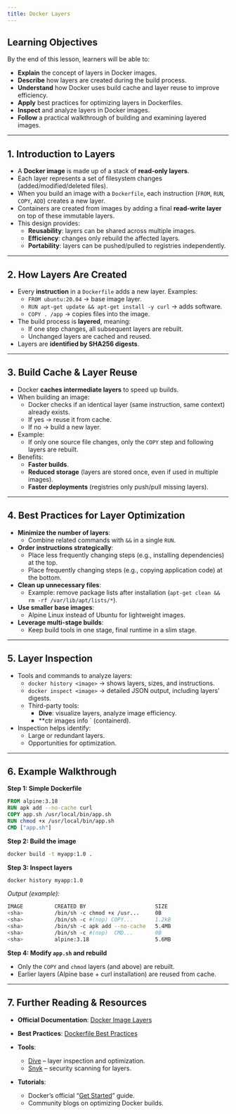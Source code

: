 ```yaml
---
title: Docker Layers
---
```

## Learning Objectives

By the end of this lesson, learners will be able to:

- **Explain** the concept of layers in Docker images.  
- **Describe** how layers are created during the build process.  
- **Understand** how Docker uses build cache and layer reuse to improve efficiency.  
- **Apply** best practices for optimizing layers in Dockerfiles.  
- **Inspect** and analyze layers in Docker images.  
- **Follow** a practical walkthrough of building and examining layered images.  

---

## 1. Introduction to Layers

- A **Docker image** is made up of a stack of **read-only layers**.  
- Each layer represents a set of filesystem changes (added/modified/deleted files).  
- When you build an image with a `Dockerfile`, each instruction (`FROM`, `RUN`, `COPY`, `ADD`) creates a new layer.  
- Containers are created from images by adding a final **read-write layer** on top of these immutable layers.  
- This design provides:
  - **Reusability**: layers can be shared across multiple images.  
  - **Efficiency**: changes only rebuild the affected layers.  
  - **Portability**: layers can be pushed/pulled to registries independently.  

---

## 2. How Layers Are Created

- Every **instruction** in a `Dockerfile` adds a new layer. Examples:
  - `FROM ubuntu:20.04` → base image layer.  
  - `RUN apt-get update && apt-get install -y curl` → adds software.  
  - `COPY . /app` → copies files into the image.  
- The build process is **layered**, meaning:
  - If one step changes, all subsequent layers are rebuilt.  
  - Unchanged layers are cached and reused.  
- Layers are **identified by SHA256 digests**.  

---

## 3. Build Cache & Layer Reuse

- Docker **caches intermediate layers** to speed up builds.  
- When building an image:
  - Docker checks if an identical layer (same instruction, same context) already exists.  
  - If yes → reuse it from cache.  
  - If no → build a new layer.  
- Example:  
  - If only one source file changes, only the `COPY` step and following layers are rebuilt.  
- Benefits:
  - **Faster builds**.  
  - **Reduced storage** (layers are stored once, even if used in multiple images).  
  - **Faster deployments** (registries only push/pull missing layers).  

---

## 4. Best Practices for Layer Optimization

- **Minimize the number of layers**:
  - Combine related commands with `&&` in a single `RUN`.  
- **Order instructions strategically**:
  - Place less frequently changing steps (e.g., installing dependencies) at the top.  
  - Place frequently changing steps (e.g., copying application code) at the bottom.  
- **Clean up unnecessary files**:
  - Example: remove package lists after installation (`apt-get clean && rm -rf /var/lib/apt/lists/*`).  
- **Use smaller base images**:
  - Alpine Linux instead of Ubuntu for lightweight images.  
- **Leverage multi-stage builds**:
  - Keep build tools in one stage, final runtime in a slim stage.  

---

## 5. Layer Inspection

- Tools and commands to analyze layers:
  - `docker history <image>` → shows layers, sizes, and instructions.  
  - `docker inspect <image>` → detailed JSON output, including layers’ digests.  
  - Third-party tools:
    - **Dive**: visualize layers, analyze image efficiency.  
    - **ctr images info <image>` (containerd).  
- Inspection helps identify:
  - Large or redundant layers.  
  - Opportunities for optimization.  

---

## 6. Example Walkthrough

**Step 1: Simple Dockerfile**

```dockerfile
FROM alpine:3.18
RUN apk add --no-cache curl
COPY app.sh /usr/local/bin/app.sh
RUN chmod +x /usr/local/bin/app.sh
CMD ["app.sh"]
```

**Step 2: Build the image**

```bash
docker build -t myapp:1.0 .
```

**Step 3: Inspect layers**

```bash
docker history myapp:1.0
```

*Output (example):*

```bash
IMAGE          CREATED BY                      SIZE
<sha>          /bin/sh -c chmod +x /usr...     0B
<sha>          /bin/sh -c #(nop) COPY...       1.2kB
<sha>          /bin/sh -c apk add --no-cache   5.4MB
<sha>          /bin/sh -c #(nop)  CMD...       0B
<sha>          alpine:3.18                     5.6MB
```

**Step 4: Modify `app.sh` and rebuild**

* Only the `COPY` and `chmod` layers (and above) are rebuilt.
* Earlier layers (Alpine base + curl installation) are reused from cache.

---

## 7. Further Reading & Resources

* **Official Documentation**: [Docker Image Layers](https://docs.docker.com/storage/storagedriver/#images-and-layers)
* **Best Practices**: [Dockerfile Best Practices](https://docs.docker.com/develop/develop-images/dockerfile_best-practices/)
* **Tools**:

  * [Dive](https://github.com/wagoodman/dive) – layer inspection and optimization.
  * [Snyk](https://snyk.io/) – security scanning for layers.
* **Tutorials**:

  * Docker’s official “[Get Started](https://docs.docker.com/get-started/)” guide.
  * Community blogs on optimizing Docker builds.
